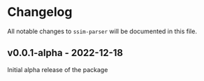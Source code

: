 # Changelog

All notable changes to `ssim-parser` will be documented in this file.

## v0.0.1-alpha - 2022-12-18

Initial alpha release of the package

